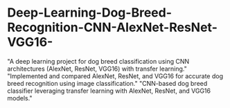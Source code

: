 # Deep-Learning-Dog-Breed-Recognition-CNN-AlexNet-ResNet-VGG16-
"A deep learning project for dog breed classification using CNN architectures (AlexNet, ResNet, VGG16) with transfer learning."  "Implemented and compared AlexNet, ResNet, and VGG16 for accurate dog breed recognition using image classification."  "CNN-based dog breed classifier leveraging transfer learning with AlexNet, ResNet, and VGG16 models."
